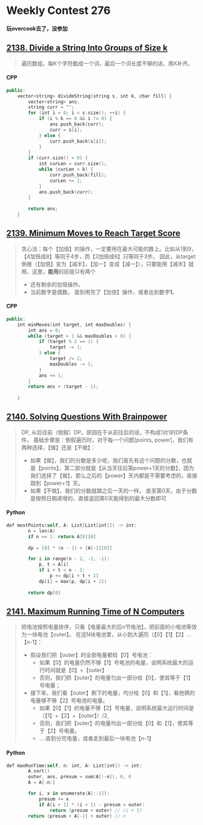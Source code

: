 # Weekly Contest 276
#### 玩overcook去了，没参加

## [2138. Divide a String Into Groups of Size k](https://leetcode.com/problems/divide-a-string-into-groups-of-size-k/)

> 遍历数组，每K个字符截成一个词，最后一个词长度不够的话，用X补齐。

#### CPP
```swift
public:
    vector<string> divideString(string s, int k, char fill) {
        vector<string> ans;
        string curr = "";
        for (int i = 0; i < s.size(); ++i) {
            if (i % k == 0 && i != 0) {
                ans.push_back(curr);
                curr = s[i];
            } else {
                curr.push_back(s[i]);
            }
        }
        if (curr.size() > 0) {
            int curLen = curr.size();
            while (curLen < k) {
                curr.push_back(fill);
                curLen += 1;
            }
            ans.push_back(curr);
        }
        
        return ans;        
    }
```

## [2139. Minimum Moves to Reach Target Score](https://leetcode.com/problems/minimum-moves-to-reach-target-score/)

> 贪心法：每个【加倍】的操作，一定要用在最大可能的数上。比如从1到9，【4加倍成8】等同于4步，而【3加倍成6】只等同于3步。
> 因此，从target倒推（【加倍】变为【减半】，【加一】变成【减一】），只要能用【减半】就用，这里，**能用**的前提只有两个
> - 还有剩余的加倍操作。
> - 当前数字是偶数。
> 直到用完了【加倍】操作，或者达到数字**1**。

#### CPP
```swift
public:
    int minMoves(int target, int maxDoubles) {
        int ans = 0;
        while (target > 1 && maxDoubles > 0) {
            if (target % 2 == 1) {
                target -= 1;
            } else {
                target /= 2;
                maxDoubles -= 1;
            }            
            ans += 1;
        }        
        return ans + (target - 1);
        
    }
```

## [2140. Solving Questions With Brainpower](https://leetcode.com/problems/solving-questions-with-brainpower/)
> DP, 从后往前（倒叙）DP。原因在于从前往后的话，不构成1对1的DP条件。
> 基础步骤是：倒叙遍历时，对于每一个问题[points, power]，我们有两种选择，【做】还是【不做】：
> - 如果【做】，我们的分数是多少呢，我们首先有这个问题的分数，也就是【points】，第二部分就是【从当天往后第power+1天的分数】，因为我们选择了【做】，那么之后的【power】天内都是不需要考虑的，直接跳到【power+1】天。
> - 如果【不做】，我们的分数就跟之后一天的一样。
> 直至第0天，由于分数是按照日期递增的，直接返回第0天能得到的最大分数即可

#### Python
```swift
def mostPoints(self, A: List[List[int]]) -> int:        
        n = len(A)
        if n == 1: return A[0][0]
        
        dp = [0] * (n - 1) + [A[-1][0]] 

        for i in range(n - 2, -1, -1):            
            p, t = A[i]
            if i + t < n - 1:
                p += dp[i + t + 1]
            dp[i] = max(p, dp[i + 1])
            
        return dp[0]
```

## [2141. Maximum Running Time of N Computers](https://leetcode.com/problems/maximum-running-time-of-n-computers/)
> 把电池按照电量排序，只看【电量最大的后n节电池】，把前面的小电池等效为一块电池【outer】。
> 在这N块电池里，从小到大遍历（【0】【1】【2】... 【n-1】：
> - 假设我们把【outer】的全部电量都给【0】号电池：
>   - 如果【0】的电量仍然不够【1】号电池的电量，说明系统最大的运行时间就是【0】+【outer】
>   - 否则，我们把【outer】的电量匀出一部分给【0】，使其等于【1】号电量；
> - 接下来，我们看【outer】剩下的电量，均分给【0】和【1】，看他俩的电量够不够【2】号电池的电量。
>   - 如果【0】【1】的电量不够【2】号电量，说明系统最大运行时间是 （【1】+【2】+【outer】）/2,
>   - 否则，我们把【outer】的电量均出一部分给【0】和【1】，使其等于【2】号电量。
>   - ....直到分完电量，或者走到最后一块电池【n-1】

#### Python
```swift
def maxRunTime(self, n: int, A: List[int]) -> int:
        A.sort()
        outer, ans, presum = sum(A[:-n]), 0, 0
        A = A[-n:]

        for i, x in enumerate(A[:-1]): 
            presum += x 
            if A[i + 1] * (i + 1) - presum > outer: 
                return (presum + outer) // (i + 1)
        return (presum + A[-1] + outer) // n
```
